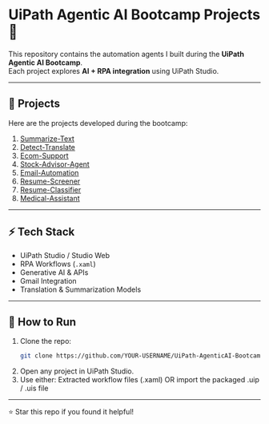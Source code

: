 # UiPath Agentic AI Bootcamp Projects 🚀

This repository contains the automation agents I built during the **UiPath Agentic AI Bootcamp**.  
Each project explores **AI + RPA integration** using UiPath Studio.

---

## 📂 Projects
Here are the projects developed during the bootcamp:

1. [Summarize-Text](Summarize-Text/README.md)  
2. [Detect-Translate](Detect-Translate/README.md)  
3. [Ecom-Support](Ecom-Support/README.md)  
4. [Stock-Advisor-Agent](Stock-Advisor-Agent/README.md)  
5. [Email-Automation](Email-Automation/README.md)  
6. [Resume-Screener](Resume-Screener/README.md)  
7. [Resume-Classifier](Resume-Classifier/README.md)  
8. [Medical-Assistant](Medical-Assistant/README.md)  

---

## ⚡ Tech Stack
- UiPath Studio / Studio Web
- RPA Workflows (`.xaml`)
- Generative AI & APIs
- Gmail Integration
- Translation & Summarization Models

---

## 🔗 How to Run
1. Clone the repo:
   ```bash
   git clone https://github.com/YOUR-USERNAME/UiPath-AgenticAI-Bootcamp-Projects.git
2. Open any project in UiPath Studio.
3. Use either:
   Extracted workflow files (.xaml)
   OR import the packaged .uip / .uis file

---

⭐ Star this repo if you found it helpful!
